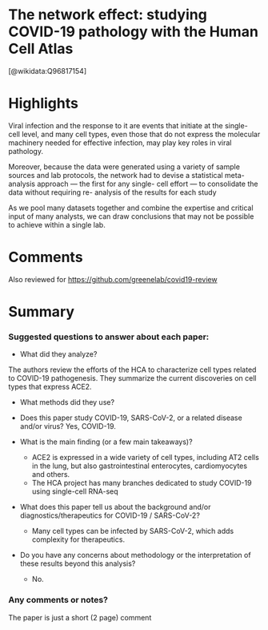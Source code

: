 
The network effect: studying COVID-19 pathology with the Human Cell Atlas
=========================================================================
  
  [@wikidata:Q96817154]  

# Highlights

Viral infection and the response to it are events that initiate at the single- cell level, and many cell types, even those that do not express the molecular machinery needed for effective infection, may play key roles in viral pathology.

Moreover, because the data were generated using a variety of sample sources and lab protocols, the network had to devise a statistical meta- analysis approach — the first for any single- cell effort — to consolidate the data without requiring re- analysis of the results for each study

As we pool many datasets together and combine the expertise and critical input of many analysts, we can draw conclusions that may not be possible to achieve within a single lab.
# Comments

Also reviewed for https://github.com/greenelab/covid19-review

# Summary

### Suggested questions to answer about each paper:
- What did they analyze?

The authors review the efforts of the HCA to characterize cell types related to COVID-19 pathogenesis. 
They summarize the current discoveries on cell types that express ACE2. 

- What methods did they use?
- Does this paper study COVID-19, SARS-CoV-2, or a related disease and/or virus?
Yes, COVID-19.

- What is the main finding (or a few main takeaways)?

  - ACE2 is expressed in a wide variety of cell types, including AT2 cells in the lung, but also gastrointestinal enterocytes, cardiomyocytes and others. 
  - The HCA project has many branches dedicated to study COVID-19 using single-cell RNA-seq

- What does this paper tell us about the background and/or diagnostics/therapeutics for COVID-19 / SARS-CoV-2?

  - Many cell types can be infected by SARS-CoV-2, which adds complexity for therapeutics.

- Do you have any concerns about methodology or the interpretation of these results beyond this analysis?

  - No. 

### Any comments or notes?

The paper is just a short (2 page) comment